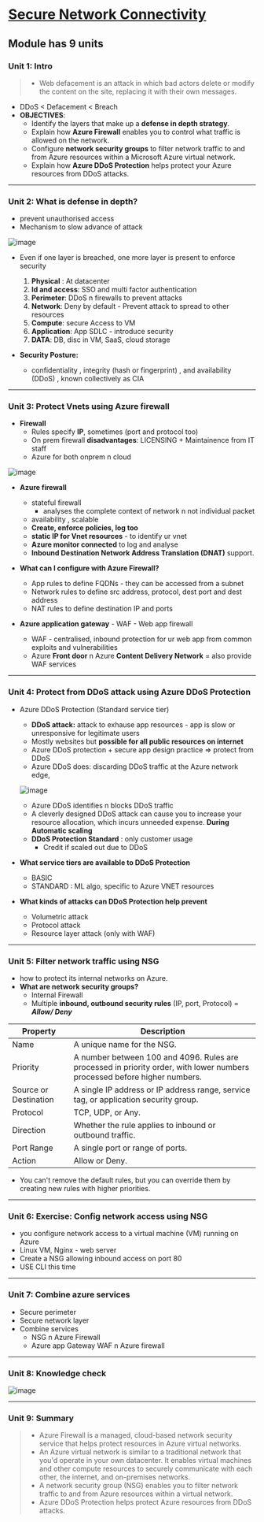 # [Secure Network Connectivity](https://docs.microsoft.com/en-us/learn/modules/secure-network-connectivity-azure/?ns-enrollment-type=LearningPath&ns-enrollment-id=learn.az-900-describe-general-security-network-security-features)
## Module has 9 units
### Unit 1: Intro
>- Web defacement is an attack in which bad actors delete or modify the content on the site, replacing it with their own messages.
- DDoS < Defacement < Breach
- **OBJECTIVES**: 
  - Identify the layers that make up a **defense in depth strategy**.
  - Explain how **Azure Firewall** enables you to control what traffic is allowed on the network.
  - Configure **network security groups** to filter network traffic to and from Azure resources within a Microsoft Azure virtual network.
  - Explain how **Azure DDoS Protection** helps protect your Azure resources from DDoS attacks.
---
### Unit 2: What is defense in depth?
- prevent unauthorised access
- Mechanism to slow advance of attack


![image](https://user-images.githubusercontent.com/43994542/119969754-950fb400-bfcc-11eb-8f53-217a8b2f1b9f.png)


- Even if one layer is breached, one more layer is present to enforce security
    1. **Physical** : At datacenter
    2. **Id and access**: SSO and multi factor authentication
    3. **Perimeter**: DDoS n firewalls to prevent attacks
    4. **Network**: Deny by default - Prevent attack to spread to other resources
    5. **Compute**: secure Access to VM
    6. **Application**: App SDLC - introduce security
    7. **DATA**: DB, disc in VM, SaaS, cloud storage

- **Security Posture:** 
  - confidentiality , integrity (hash or fingerprint) , and availability (DDoS) , known collectively as CIA

---
### Unit 3: Protect Vnets using Azure firewall
- **Firewall**
  - Rules specify **IP**, sometimes (port and protocol too)
  - On prem firewall **disadvantages**: LICENSING + Maintainence from IT staff
  - Azure for both onprem n cloud

![image](https://user-images.githubusercontent.com/43994542/120073588-987f6a00-c0b6-11eb-9d96-9037c770ae78.png)

- **Azure firewall**
  - stateful firewall
    - analyses the complete context of network n not individual packet
  - availability , scalable
  - **Create, enforce policies, log too**
  - **static IP for Vnet resources** - to identify ur vnet 
  - **Azure monitor connected** to log and analyse
  - **Inbound Destination Network Address Translation (DNAT)** support.

- **What can I configure with Azure Firewall?**
  - App rules to define FQDNs - they can be accessed from a subnet
  - Network rules to define src address, protocol, dest port and dest address
  - NAT rules to define destination IP and ports 

- **Azure application gateway** - WAF - Web app firewall
  -  WAF - centralised, inbound protection for ur web app from common exploits and vulnerabilities
  -  Azure **Front door** n Azure **Content Delivery Network** = also provide WAF services


---
### Unit 4: Protect from DDoS attack using Azure DDoS Protection
- Azure DDoS Protection (Standard service tier)
  - **DDoS attack:** attack to exhause app resources - app is slow or unresponsive for legitimate users
  - Mostly websites but **possible for all public resources on internet**
  - Azure DDoS protection + secure app design practice => protect from DDoS
  - Azure DDoS does: discarding DDoS traffic at the Azure network edge,

  ![image](https://user-images.githubusercontent.com/43994542/120074065-b51ca180-c0b8-11eb-84e7-470aeaec6bad.png)

  - Azure DDoS identifies n blocks DDoS traffic
  - A cleverly designed DDoS attack can cause you to increase your resource allocation, which incurs unneeded expense. **During Automatic scaling**
  - **DDoS Protection Standard** : only customer usage
    - Credit if scaled out due to DDoS
- **What service tiers are available to DDoS Protection**
  - BASIC
  - STANDARD : ML algo,  specific to Azure VNET resources

- **What kinds of attacks can DDoS Protection help prevent**
  - Volumetric attack
  - Protocol attack
  - Resource layer attack (only with WAF)


---
### Unit 5: Filter network traffic using NSG
- how to protect its internal networks on Azure.
- **What are network security groups?**
  - Internal Firewall
  - Multiple **inbound, outbound security rules** (IP, port, Protocol) = _**Allow/ Deny**_

 
 |Property|	Description|
 |---|---|
|Name|	A unique name for the NSG.|
|Priority|	A number between 100 and 4096. Rules are processed in priority order, with lower numbers processed before higher numbers.|
|Source or Destination|	A single IP address or IP address range, service tag, or application security group.|
|Protocol|	TCP, UDP, or Any.|
|Direction|	Whether the rule applies to inbound or outbound traffic.|
|Port Range|	A single port or range of ports.|
|Action|	Allow or Deny.|

  - You can't remove the default rules, but you can override them by creating new rules with higher priorities.


---
### Unit 6: Exercise: Config network access using NSG
  - you configure network access to a virtual machine (VM) running on Azure
  - Linux VM, Nginx - web server
  - Create a NSG allowing inbound access on port 80
  - USE CLI this time
---
### Unit 7: Combine azure services
- Secure perimeter
- Secure network layer
- Combine services
  - NSG n Azure Firewall
  - Azure app Gateway WAF n Azure firewall
 
---
### Unit 8: Knowledge check

![image](https://user-images.githubusercontent.com/43994542/120076774-d371a580-c096-11eb-9d8c-93f0d9f83bc7.png)


---
### Unit 9: Summary
>- Azure Firewall is a managed, cloud-based network security service that helps protect resources in Azure virtual networks.
>- An Azure virtual network is similar to a traditional network that you'd operate in your own datacenter. It enables virtual machines and other compute resources to securely communicate with each other, the internet, and on-premises networks.
>- A network security group (NSG) enables you to filter network traffic to and from Azure resources within a virtual network.
>- Azure DDoS Protection helps protect Azure resources from DDoS attacks.
